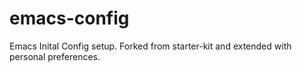 emacs-config
============

Emacs Inital Config setup. Forked from starter-kit and extended with personal preferences.
